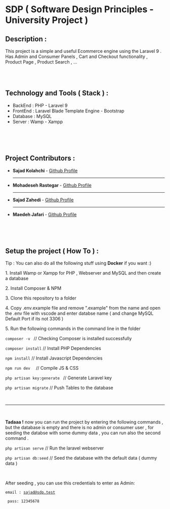 <h1>SDP ( Software Design Principles - University Project )</h1>

<h2>Description :</h2>
<p>This project is a simple and useful Ecommerce engine using the Laravel 9 . Has Admin and Consumer Panels , Cart and Checkout functionality , Product Page , Product Search , ...</p>
<br />
<br />
<h2>Technology and Tools ( Stack ) :</h2>
<ul>
    <li>BackEnd     : PHP - Laravel 9</li>
    <li>FrontEnd    : Laravel Blade Template Engine - Bootstrap</li>
    <li>Database    : MySQL</li>
    <li>Server     : Wamp - Xampp</li>
    <br />
</ul>

<br />
<br />


<h2>Project Contributors : </h2>
<ul>
    <li><b>Sajad Kolahchi </b> - <a href="https://github.com/sajadko">Github Profile</a></li>
    <hr />
    <li><b>Mohadeseh Rastegar </b> - <a href="https://github.com/MohadesehRastegar">Github Profile</a></li>
    <hr />
    <li><b>Sajad Zahedi </b> - <a href="https://github.com/sajad-zahedi">Github Profile</a></li>
    <hr />
    <li><b>Maedeh Jafari </b> - <a href="https://github.com/Maedehjafari">Github Profile</a></li>

</ul>

<br />
<br />
<br />


<h2>Setup the project ( How To ) : </h2>
<p>Tip : You can also do all the following stuff using <b>Docker</b> if you want :) </p>
<p>1. Install Wamp or Xampp for PHP , Webserver and MySQL and then create a database</p>
<p>2. Install Composer & NPM</p>
<p>3. Clone this repository to a folder </p>
<p>4. Copy .env.example file and remove ".example" from the name and open the .env file with vscode and enter databse name ( and change MySQL Default Port if its not 3306 )</p>
<p>5. Run the following commands in the command line in the folder</p>
<p><code>composer -v </code> // Checking Composer is installed successfully</p>
<p><code>composer install</code> // Install PHP Dependencies</p>
<p><code>npm install</code> // Install Javascript Dependencies</p>
<p><code>npm run dev  </code> // Compile JS & CSS</p>
<p><code>php artisan key:generate </code> // Generate Laravel key</p>
<p><code>php artisan migrate</code> // Push Tables to the database</p>

<br />
<hr />
<br />
<p><b>Tadaaa !</b> now you can run the project by entering the following commands , but the database is empty and there is no admin or consumer user , for seeding the databse with some dummy data , you can run also the second command . </p>

<p><code>php artisan serve</code> // Run the laravel webserver</p>
<p><code>php artisan db:seed</code> // Seed the database with the default data ( dummy data )</p>

<br />
<p>After seeding , you can use this credentials to enter as Admin:

<code>email : sajad@sdp.test <br/> pass: 12345678</code>

</p>
